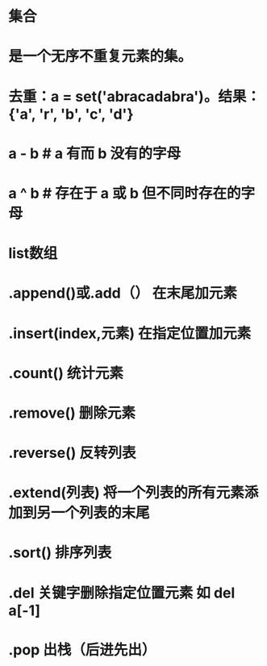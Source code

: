 # 集合
# 是一个无序不重复元素的集。
# 去重：a = set('abracadabra')。结果：{'a', 'r', 'b', 'c', 'd'}
# a - b # a 有而 b 没有的字母
# a ^ b # 存在于 a 或 b 但不同时存在的字母


# list数组
# .append()或.add（） 在末尾加元素
# .insert(index,元素) 在指定位置加元素
# .count() 统计元素
# .remove() 删除元素
# .reverse() 反转列表
# .extend(列表) 将一个列表的所有元素添加到另一个列表的末尾
# .sort() 排序列表
# .del 关键字删除指定位置元素 如 del a[-1]
#
# .pop 出栈（后进先出）